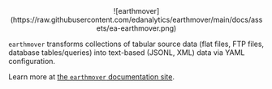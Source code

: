 <center>
![earthmover](https://raw.githubusercontent.com/edanalytics/earthmover/main/docs/assets/ea-earthmover.png)
</center>

`earthmover` transforms collections of tabular source data (flat files, FTP files, database tables/queries) into text-based (JSONL, XML) data via YAML configuration.

Learn more at [the `earthmover` documentation site](https://edanalytics.github.io/earthmover).
